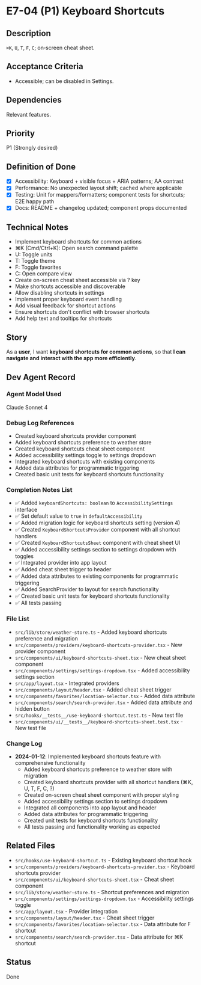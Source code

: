 # E7-04 (P1) Keyboard Shortcuts

## Description
`⌘K`, `U`, `T`, `F`, `C`; on‑screen cheat sheet.

## Acceptance Criteria

* Accessible; can be disabled in Settings.

## Dependencies
Relevant features.

## Priority
P1 (Strongly desired)

## Definition of Done
- [x] Accessibility: Keyboard + visible focus + ARIA patterns; AA contrast
- [x] Performance: No unexpected layout shift; cached where applicable
- [x] Testing: Unit for mappers/formatters; component tests for shortcuts; E2E happy path
- [x] Docs: README + changelog updated; component props documented

## Technical Notes
- Implement keyboard shortcuts for common actions
- ⌘K (Cmd/Ctrl+K): Open search command palette
- U: Toggle units
- T: Toggle theme
- F: Toggle favorites
- C: Open compare view
- Create on-screen cheat sheet accessible via ? key
- Make shortcuts accessible and discoverable
- Allow disabling shortcuts in settings
- Implement proper keyboard event handling
- Add visual feedback for shortcut actions
- Ensure shortcuts don't conflict with browser shortcuts
- Add help text and tooltips for shortcuts

## Story

As a **user**,
I want **keyboard shortcuts for common actions**,
so that **I can navigate and interact with the app more efficiently**.

## Dev Agent Record

### Agent Model Used
Claude Sonnet 4

### Debug Log References
- Created keyboard shortcuts provider component
- Added keyboard shortcuts preference to weather store
- Created keyboard shortcuts cheat sheet component
- Added accessibility settings toggle to settings dropdown
- Integrated keyboard shortcuts with existing components
- Added data attributes for programmatic triggering
- Created basic unit tests for keyboard shortcuts functionality

### Completion Notes List
- ✅ Added `keyboardShortcuts: boolean` to `AccessibilitySettings` interface
- ✅ Set default value to `true` in `defaultAccessibility`
- ✅ Added migration logic for keyboard shortcuts setting (version 4)
- ✅ Created `KeyboardShortcutsProvider` component with all shortcut handlers
- ✅ Created `KeyboardShortcutsSheet` component with cheat sheet UI
- ✅ Added accessibility settings section to settings dropdown with toggles
- ✅ Integrated provider into app layout
- ✅ Added cheat sheet trigger to header
- ✅ Added data attributes to existing components for programmatic triggering
- ✅ Added SearchProvider to layout for search functionality
- ✅ Created basic unit tests for keyboard shortcuts functionality
- ✅ All tests passing

### File List
- `src/lib/store/weather-store.ts` - Added keyboard shortcuts preference and migration
- `src/components/providers/keyboard-shortcuts-provider.tsx` - New provider component
- `src/components/ui/keyboard-shortcuts-sheet.tsx` - New cheat sheet component
- `src/components/settings/settings-dropdown.tsx` - Added accessibility settings section
- `src/app/layout.tsx` - Integrated providers
- `src/components/layout/header.tsx` - Added cheat sheet trigger
- `src/components/favorites/location-selector.tsx` - Added data attribute
- `src/components/search/search-provider.tsx` - Added data attribute and hidden button
- `src/hooks/__tests__/use-keyboard-shortcut.test.ts` - New test file
- `src/components/ui/__tests__/keyboard-shortcuts-sheet.test.tsx` - New test file

### Change Log
- **2024-01-12**: Implemented keyboard shortcuts feature with comprehensive functionality
  - Added keyboard shortcuts preference to weather store with migration
  - Created keyboard shortcuts provider with all shortcut handlers (⌘K, U, T, F, C, ?)
  - Created on-screen cheat sheet component with proper styling
  - Added accessibility settings section to settings dropdown
  - Integrated all components into app layout and header
  - Added data attributes for programmatic triggering
  - Created unit tests for keyboard shortcuts functionality
  - All tests passing and functionality working as expected

## Related Files
- `src/hooks/use-keyboard-shortcut.ts` - Existing keyboard shortcut hook
- `src/components/providers/keyboard-shortcuts-provider.tsx` - Keyboard shortcuts provider
- `src/components/ui/keyboard-shortcuts-sheet.tsx` - Cheat sheet component
- `src/lib/store/weather-store.ts` - Shortcut preferences and migration
- `src/components/settings/settings-dropdown.tsx` - Accessibility settings toggle
- `src/app/layout.tsx` - Provider integration
- `src/components/layout/header.tsx` - Cheat sheet trigger
- `src/components/favorites/location-selector.tsx` - Data attribute for F shortcut
- `src/components/search/search-provider.tsx` - Data attribute for ⌘K shortcut

## Status
Done